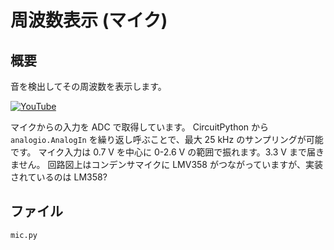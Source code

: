 # 周波数表示 (マイク)

## 概要
音を検出してその周波数を表示します。

[![YouTube](./Microphone.jpg)](https://www.youtube.com/watch?v=EgE6sKPHRdY)

マイクからの入力を ADC で取得しています。
CircuitPython から `analogio.AnalogIn` を繰り返し呼ぶことで、最大 25 kHz のサンプリングが可能です。
マイク入力は 0.7 V を中心に 0-2.6 V の範囲で振れます。3.3 V まで届きません。
回路図上はコンデンサマイクに LMV358 がつながっていますが、実装されているのは LM358?


## ファイル
   `mic.py`


